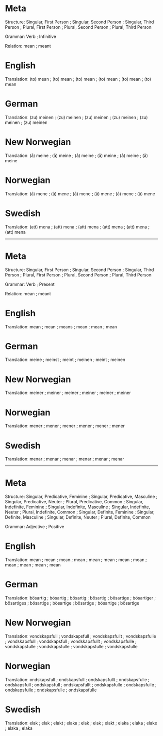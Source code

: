 Meta
====

Structure: Singular, First Person ; Singular, Second Person ; Singular, Third Person ;
           Plural, First Person   ; Plural, Second Person   ; Plural, Third Person

Grammar:   Verb ; Infinitive

Relation:  mean ; meant



English
=======

Translation: (to) mean ; (to) mean ; (to) mean ;
             (to) mean ; (to) mean ; (to) mean



German
======

Translation: (zu) meinen ; (zu) meinen ; (zu) meinen ;
             (zu) meinen ; (zu) meinen ; (zu) meinen



New Norwegian
=============

Translation: (å) meine ; (å) meine ; (å) meine ;
             (å) meine ; (å) meine ; (å) meine



Norwegian
=========

Translation: (å) mene ; (å) mene ; (å) mene ;
             (å) mene ; (å) mene ; (å) mene



Swedish
=======

Translation: (att) mena ; (att) mena ; (att) mena ;
             (att) mena ; (att) mena ; (att) mena



--------------------------------------------------------------------------------

Meta
====

Structure: Singular, First Person ; Singular, Second Person ; Singular, Third Person ;
           Plural, First Person   ; Plural, Second Person   ; Plural, Third Person

Grammar:   Verb ; Present

Relation:  mean ; meant



English
=======

Translation: mean ; mean ; means ;
             mean ; mean ; mean



German
======

Translation: meine  ; meinst ; meint  ;
             meinen ; meint  ; meinen



New Norwegian
=============

Translation: meiner ; meiner ; meiner ;
             meiner ; meiner ; meiner



Norwegian
=========

Translation: mener ; mener ; mener ;
             mener ; mener ; mener



Swedish
=======

Translation: menar ; menar ; menar ;
             menar ; menar ; menar



--------------------------------------------------------------------------------

Meta
====

Structure: Singular, Predicative, Feminine ; Singular, Predicative, Masculine ; Singular, Predicative, Neuter ; Plural, Predicative, Common ;
           Singular, Indefinite, Feminine  ; Singular, Indefinite, Masculine  ; Singular, Indefinite, Neuter  ; Plural, Indefinite, Common  ;
           Singular, Definite, Feminine    ; Singular, Definite, Masculine    ; Singular, Definite, Neuter    ; Plural, Definite, Common

Grammar:   Adjective ; Positive



English
=======

Translation: mean ; mean ; mean ; mean ;
             mean ; mean ; mean ; mean ;
             mean ; mean ; mean ; mean



German
======

Translation: bösartig  ; bösartig   ; bösartig   ; bösartig  ;
             bösartige ; bösartiger ; bösartiges ; bösartige ;
             bösartige ; bösartige  ; bösartige  ; bösartige



New Norwegian
=============

Translation: vondskapsfull  ; vondskapsfull  ; vondskapsfullt ; vondskapsfulle ;
             vondskapsfull  ; vondskapsfull  ; vondskapsfullt ; vondskapsfulle ;
             vondskapsfulle ; vondskapsfulle ; vondskapsfulle ; vondskapsfulle



Norwegian
=========

Translation: ondskapsfull  ; ondskapsfull  ; ondskapsfullt ; ondskapsfulle ;
             ondskapsfull  ; ondskapsfull  ; ondskapsfullt ; ondskapsfulle ;
             ondskapsfulle ; ondskapsfulle ; ondskapsfulle ; ondskapsfulle



Swedish
=======

Translation: elak  ; elak  ; elakt ; elaka ;
             elak  ; elak  ; elakt ; elaka ;
             elaka ; elake ; elaka ; elaka
